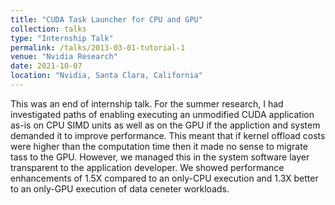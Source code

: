 ```yaml
---
title: "CUDA Task Launcher for CPU and GPU"
collection: talks
type: "Internship Talk"
permalink: /talks/2013-03-01-tutorial-1
venue: "Nvidia Research"
date: 2021-10-07
location: "Nvidia, Santa Clara, California"
---
```

This was an end of internship talk. For the summer research, I had investigated paths of enabling executing an unmodified CUDA application as-is on CPU SIMD units as well as on the GPU if the appliction and system demanded it to improve performance. This meant that if kernel offload costs were higher than the computation time then it made no sense to migrate tass to the GPU. However, we managed this in the system software layer transparent to the application developer. We showed performance enhancements of 1.5X compared to an only-CPU execution and 1.3X better to an only-GPU execution of data ceneter workloads.
